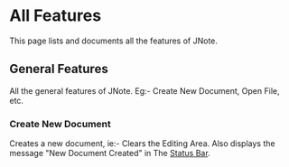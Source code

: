 # All Features

This page lists and documents all the features of JNote.

## General Features

All the general features of JNote. Eg:- Create New Document, Open File, etc.

### Create New Document

Creates a new document, ie:- Clears the Editing Area.
Also displays the message "New Document Created" in The [Status Bar](components.md#Status-Bar).
